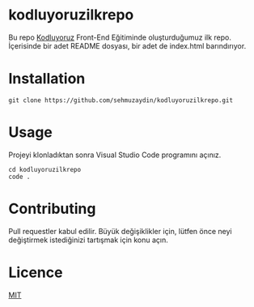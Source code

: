 # kodluyoruzilkrepo
Bu repo [Kodluyoruz](https://www.kodluyoruz.org) Front-End Eğitiminde oluşturduğumuz ilk repo. İçerisinde bir adet README dosyası, bir adet de index.html barındırıyor.
# Installation
```
git clone https://github.com/sehmuzaydin/kodluyoruzilkrepo.git
```

# Usage
Projeyi klonladıktan sonra Visual Studio Code programını açınız.
```
cd kodluyoruzilkrepo
code .
```

# Contributing
Pull requestler kabul edilir. Büyük değişiklikler için, lütfen önce neyi değiştirmek istediğinizi tartışmak için konu açın.

# Licence
[MIT](https://www.mit.edu)
